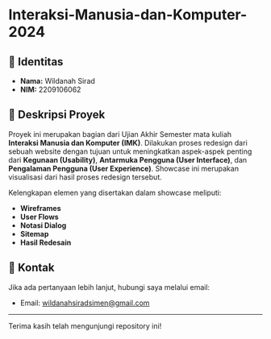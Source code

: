 # Interaksi-Manusia-dan-Komputer-2024

## 🧑 Identitas

- **Nama:** Wildanah Sirad
- **NIM:** 2209106062

## 📜 Deskripsi Proyek

Proyek ini merupakan bagian dari Ujian Akhir Semester mata kuliah **Interaksi Manusia dan Komputer (IMK)**. Dilakukan proses redesign dari sebuah website dengan tujuan untuk meningkatkan aspek-aspek penting dari **Kegunaan (Usability)**, **Antarmuka Pengguna (User Interface)**, dan **Pengalaman Pengguna (User Experience)**. Showcase ini merupakan visualisasi dari hasil proses redesign tersebut.

Kelengkapan elemen yang disertakan dalam showcase meliputi:
- **Wireframes**
- **User Flows**
- **Notasi Dialog**
- **Sitemap**
- **Hasil Redesain**

## 📧 Kontak

Jika ada pertanyaan lebih lanjut, hubungi saya melalui email:

- Email: [wildanahsiradsimen@gmail.com](mailto:email@example.com)

---

Terima kasih telah mengunjungi repository ini!
